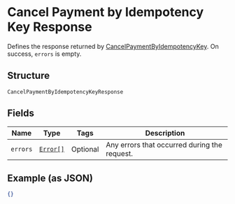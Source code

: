 
# Cancel Payment by Idempotency Key Response

Defines the response returned by
[CancelPaymentByIdempotencyKey](#endpoint-payments-cancelpaymentbyidempotencykey).
On success, `errors` is empty.

## Structure

`CancelPaymentByIdempotencyKeyResponse`

## Fields

| Name | Type | Tags | Description |
|  --- | --- | --- | --- |
| `errors` | [`Error[]`](/doc/models/error.md) | Optional | Any errors that occurred during the request. |

## Example (as JSON)

```json
{}
```

